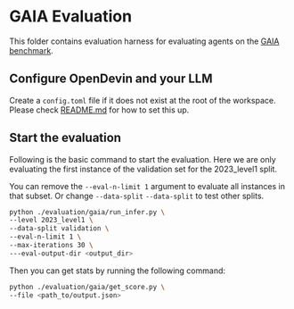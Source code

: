 # GAIA Evaluation

This folder contains evaluation harness for evaluating agents on the [GAIA benchmark](https://arxiv.org/abs/2311.12983).

## Configure OpenDevin and your LLM

Create a `config.toml` file if it does not exist at the root of the workspace. Please check [README.md](../../README.md) for how to set this up.

## Start the evaluation
Following is the basic command to start the evaluation. Here we are only evaluating the first instance of the validation set for the 2023_level1 split.

You can remove the `--eval-n-limit 1` argument to evaluate all instances in that subset. Or change `--data-split` `--data-split` to test other splits.
```bash
python ./evaluation/gaia/run_infer.py \
--level 2023_level1 \
--data-split validation \
--eval-n-limit 1 \
--max-iterations 30 \
---eval-output-dir <output_dir>
```

Then you can get stats by running the following command:
```bash
python ./evaluation/gaia/get_score.py \
--file <path_to/output.json>
```
